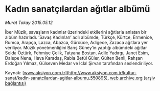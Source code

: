 # Kadın sanatçılardan ağıtlar albümü

*Murat Tokay 2015.05.12*

<div class="pNewsDetailMainContent" itemprop="articleBody">
 <p>
  İber Müzik, savaşların kadınlar üzerindeki etkilerini ağıtlarla anlatan bir albüm hazırladı. ‘Savaş Kadınları’ adlı albümde, Türkçe, Kürtçe, Ermenice, Rumca, Arapça, Lazca, Abazca, Gürcüce, Adigece, Zazaca ağıtlara yer veriliyor. Müzik yönetmenliğini Barış Güney’in yaptığı albümdeki ağıtlar Selda Öztürk, Fehmiye Çelik, Tatyana Bostan, Adile Yadırgı, Janet Esim, Dalepe Nena, Hava Karadaş, Rabia Betül Güler, Gülten Benli, Rahşan Erdoğan Yılmaz, Gülseven Medar ve İclal Şirvan tarafından seslendiriliyor.
 </p>
</div>


Kaynak: [www.aksiyon.com.tr](http://www.aksiyon.com.tr/kultur-sanat/kadin-sanatcilardan-agitlar-albumu_550895), [web.archive.org (arşiv bağlantısı)](http://web.archive.org/web/20150813200451/http://www.aksiyon.com.tr/kultur-sanat/kadin-sanatcilardan-agitlar-albumu_550895)
